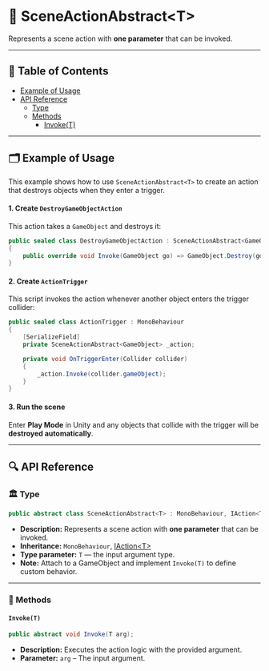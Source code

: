 # 🧩 SceneActionAbstract&lt;T&gt;

Represents a scene action with <b>one parameter</b> that can be invoked.

---

## 📑 Table of Contents

- [Example of Usage](#-example-of-usage)
- [API Reference](#-api-reference)
    - [Type](#-type)
    - [Methods](#-methods)
        - [Invoke(T)](#invoket)

---

## 🗂 Example of Usage

This example shows how to use `SceneActionAbstract<T>` to create an action that destroys objects when they enter a
trigger.

#### 1. Create `DestroyGameObjectAction`

This action takes a `GameObject` and destroys it:

```csharp
public sealed class DestroyGameObjectAction : SceneActionAbstract<GameObject>
{
    public override void Invoke(GameObject go) => GameObject.Destroy(go);
}
```

#### 2. Create `ActionTrigger`

This script invokes the action whenever another object enters the trigger collider:

```csharp
public sealed class ActionTrigger : MonoBehaviour
{
    [SerializeField]
    private SceneActionAbstract<GameObject> _action;

    private void OnTriggerEnter(Collider collider)
    {
        _action.Invoke(collider.gameObject);
    }
}
```

#### 3. Run the scene

Enter **Play Mode** in Unity and any objects that collide with the trigger will be **destroyed automatically**.

---

## 🔍 API Reference

### 🏛️ Type <div id="-type"></div>

```csharp
public abstract class SceneActionAbstract<T> : MonoBehaviour, IAction<T>
```

- **Description:** Represents a scene action with <b>one parameter</b> that can be invoked.
- **Inheritance:** `MonoBehaviour`, [IAction&lt;T&gt;](IAction%601.md)
- **Type parameter:** `T` — the input argument type.
- **Note:** Attach to a GameObject and implement `Invoke(T)` to define custom behavior.

---

### 🏹 Methods

#### `Invoke(T)`

```csharp
public abstract void Invoke(T arg);
```

- **Description:** Executes the action logic with the provided argument.
- **Parameter:** `arg` – The input argument.